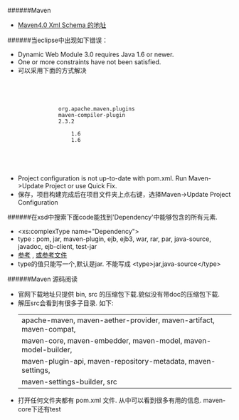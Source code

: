 ﻿
######Maven
- [Maven4.0 Xml Schema 的地址](http://maven.apache.org/xsd/maven-4.0.0.xsd)

######当eclipse中出现如下错误： 
- Dynamic Web Module 3.0 requires Java 1.6 or newer.
- One or more constraints have not been satisfied.
- 可以采用下面的方式解决
<pre><code>
	<build>
        <plugins>  
            <plugin>  
                <groupId>org.apache.maven.plugins</groupId>  
                <artifactId>maven-compiler-plugin</artifactId>  
                <version>2.3.2</version>  
                <configuration>  
                    <source>1.6</source>  
                    <target>1.6</target>  
                </configuration>  
            </plugin>
        </plugins>
	</build>
</code></pre>
- Project configuration is not up-to-date with pom.xml. Run Maven->Update Project or use Quick Fix.	
- 保存，项目构建完成后在项目文件夹上点右键，选择Maven->Update Project Configuration

######在xsd中搜索下面code能找到'Dependency'中能够包含的所有元素.
- \<xs:complexType name="Dependency"\>
- type : pom, jar, maven-plugin, ejb, ejb3, war, rar, par, java-source, javadoc, ejb-client, test-jar
- [参考](http://maven.apache.org/ref/3.3.9/maven-core/artifact-handlers.html) , [或参考文件](./%E5%88%86%E6%9E%90maven-4.0.0.xsd/001_maven-core_artifact-handlers.html)
- type的值只能写一个,默认是jar. 不能写成 \<type\>jar,java-source\</type\> 

######Maven 源码阅读
- 官网下载地址只提供 bin, src 的压缩包下载.貌似没有带doc的压缩包下载.
- 解压src会看到有很多子目录. 如下: 
	<table><tr><td> apache-maven, maven-aether-provider, maven-artifact, maven-compat, </td></tr>
	<tr><td> maven-core, maven-embedder, maven-model, maven-model-builder, </td></tr>
	<tr><td> maven-plugin-api, maven-repository-metadata, maven-settings, </td></tr>
	<tr><td> maven-settings-builder, src </td></tr></table>
- 打开任何文件夹都有 pom.xml 文件. 从中可以看到很多有用的信息. maven-core下还有test
